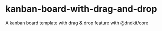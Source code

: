 # kanban-board-with-drag-and-drop
A kanban board template with drag &amp; drop feature with @dndkit/core
